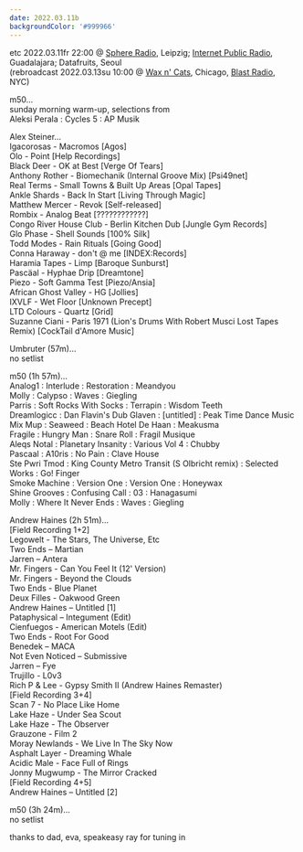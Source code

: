 ```yaml
---
date: 2022.03.11b
backgroundColor: '#999966'
---
```


etc 2022.03.11fr 22:00 @ [Sphere Radio](http://www.sphere-radio.net/), Leipzig; [Internet Public Radio](http://www.internetpublicradio.live/), Guadalajara; Datafruits, Seoul  
(rebroadcast 2022.03.13su 10:00 @ [Wax n' Cats](http://www.twitch.tv/waxncats), Chicago, [Blast Radio](https://blastradio.com/kimochisound), NYC)  

m50...  
sunday morning warm-up, selections from  
Aleksi Perala : Cycles 5 : AP Musik  

Alex Steiner...  
Igacorosas - Macromos \[Agos\]  
Olo - Point \[Help Recordings\]  
Black Deer - OK at Best \[Verge Of Tears\]  
Anthony Rother - Biomechanik (Internal Groove Mix) \[Psi49net\]  
Real Terms - Small Towns & Built Up Areas \[Opal Tapes\]  
Ankle Shards - Back In Start \[Living Through Magic\]  
Matthew Mercer - Revok \[Self-released\]  
Rombix - Analog Beat \[????????????\]  
Congo River House Club - Berlin Kitchen Dub \[Jungle Gym Records\]  
Glo Phase - Shell Sounds \[100% Silk\]  
Todd Modes - Rain Rituals \[Going Good\]  
Conna Haraway - don't @ me \[INDEX:Records\]  
Haramia Tapes - Limp \[Baroque Sunburst\]  
Pascäal - Hyphae Drip \[Dreamtone\]  
Piezo - Soft Gamma Test \[Piezo/Ansia\]  
African Ghost Valley - HG \[Jollies\]  
IXVLF - Wet Floor \[Unknown Precept\]  
LTD Colours - Quartz \[Grid\]  
Suzanne Ciani - Paris 1971 (Lion's Drums With Robert Musci Lost Tapes Remix) \[CockTail d'Amore Music\]  

Umbruter (57m)...  
no setlist  

m50 (1h 57m)...  
Analog1 : Interlude : Restoration : Meandyou  
Molly : Calypso : Waves : Giegling  
Parris : Soft Rocks With Socks : Terrapin : Wisdom Teeth  
Dreamlogicc : Dan Flavin's Dub Glaven : \[untitled\] : Peak Time Dance Music  
Mix Mup : Seaweed : Beach Hotel De Haan : Meakusma  
Fragile : Hungry Man : Snare Roll : Fragil Musique  
Aleqs Notal : Planetary Insanity : Various Vol 4 : Chubby  
Pascaal : A10ris : No Pain : Clave House  
Ste Pwri Tmod : King County Metro Transit (S Olbricht remix) : Selected Works : Go! Finger  
Smoke Machine : Version One : Version One : Honeywax  
Shine Grooves : Confusing Call : 03 : Hanagasumi  
Molly : Where It Never Ends : Waves : Giegling  

Andrew Haines (2h 51m)...  
\[Field Recording 1+2\]  
Legowelt - The Stars, The Universe, Etc  
Two Ends – Martian  
Jarren – Antera  
Mr. Fingers - Can You Feel It (12' Version)  
Mr. Fingers - Beyond the Clouds  
Two Ends - Blue Planet  
Deux Filles - Oakwood Green  
Andrew Haines – Untitled \[1\]  
Pataphysical – Integument (Edit)  
Cienfuegos - American Motels (Edit)  
Two Ends - Root For Good  
Benedek – MACA  
Not Even Noticed – Submissive  
Jarren – Fye  
Trujillo - L0v3  
Rich P & Lee - Gypsy Smith II (Andrew Haines Remaster)  
\[Field Recording 3+4\]  
Scan 7 - No Place Like Home  
Lake Haze - Under Sea Scout  
Lake Haze - The Observer  
Grauzone - Film 2  
Moray Newlands - We Live In The Sky Now  
Asphalt Layer - Dreaming Whale  
Acidic Male - Face Full of Rings  
Jonny Mugwump - The Mirror Cracked  
\[Field Recording 4+5\]  
Andrew Haines – Untitled \[2\]  

m50 (3h 24m)...  
no setlist  

thanks to dad, eva, speakeasy ray for tuning in